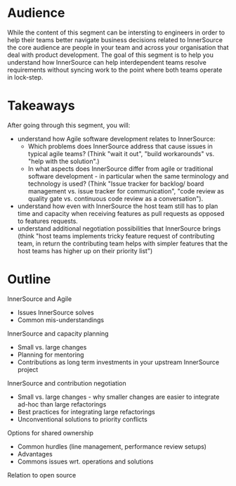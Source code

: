 # Audience

While the content of this segment can be intersting to engineers in order to help their teams better navigate business decisions related to InnerSource the core audience are people in your team and across your organisation that deal with product development. The goal of this segment is to help you understand how InnerSource can help interdependent teams resolve requirements without syncing work to the point where both teams operate in lock-step.

# Takeaways

After going through this segment, you will:

* understand how Agile software development relates to InnerSource:
   * Which problems does InnerSource address that cause issues in typical agile teams? (Think "wait it out", "build workarounds" vs. "help with the solution".)
   * In what aspects does InnerSource differ from agile or traditional software development - in particular when the same terminology and technology is used? (Think "Issue tracker for backlog/ board management vs. issue tracker for communication", "code review as quality gate vs. continuous code review as a conversation").
*  understand how even with InnerSource the host team still has to plan time and capacity when receiving features as pull requests as opposed to features requests.
*  understand additional negotiation possibilities that InnerSource brings (think "host teams implements tricky feature request of contributing team, in return the contributing team helps with simpler features that the host teams has higher up on their priority list")

# Outline

InnerSource and Agile

- Issues InnerSource solves
- Common mis-understandings


InnerSource and capacity planning

- Small vs. large changes
- Planning for mentoring
- Contributions as long term investments in your upstream InnerSource project


InnerSource and contribution negotiation

- Small vs. large changes - why smaller changes are easier to integrate ad-hoc than large refactorings
- Best practices for integrating large refactorings
- Unconventional solutions to priority conflicts


Options for shared ownership

- Common hurdles (line management, performance review setups)
- Advantages
- Commons issues wrt. operations and solutions


Relation to open source
